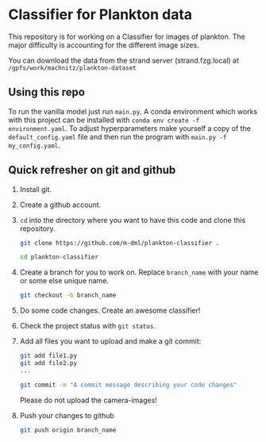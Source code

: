 Classifier for Plankton data
============================

This repository is for working on a Classifier for images of plankton.
The major difficulty is accounting for the different image sizes.

You can download the data from the strand server (strand.fzg.local) at 
`/gpfs/work/machnitz/plankton-dataset`


Using this repo
-------------------------------
To run the vanilla model just run `main.py`. A conda environment which works with this project can be installed
with `conda env create -f environment.yaml`. To adjust hyperparameters make yourself a copy of the `default_config.yaml`
file and then run the program with `main.py -f my_config.yaml`.


Quick refresher on git and github
---------------------------------

1. Install git.

2. Create a github account.

3. `cd` into the directory where you want to have this code and clone this repository.

    ```bash
    git clone https://github.com/m-dml/plankton-classifier .
    
    cd plankton-classifier
    ```

4. Create a branch for you to work on. Replace `branch_name` with your name or some else 
    unique name.

    ```bash
    git checkout -b branch_name
    ```

5. Do some code changes. Create an awesome classifier!

6. Check the project status with `git status`.

7. Add all files you want to upload and make a git commit:
    ```bash
   git add file1.py
   git add file2.py
   ...
   
   git commit -m "A commit message describing your code changes"
    ```
   Please do not upload the camera-images!
   
8. Push your changes to github
    ```bash
    git push origin branch_name
    ```